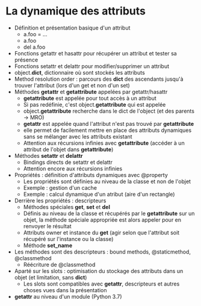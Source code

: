 # La dynamique des attributs

* Définition et présentation basique d'un attribut
    * a.foo = ...
    * a.foo
    * del a.foo
* Fonctions getattr et hasattr pour récupérer un attribut et tester sa présence
* Fonctions setattr et delattr pour modifier/supprimer un attribut
* object.__dict__, dictionnaire où sont stockés les attributs
* Method resolution order : parcours des __dict__ des ascendants jusqu'à trouver l'attribut (lors d'un get et non d'un set)
* Méthodes __getattr__ et __getattribute__ appelées par getattr/hasattr
    * __getattribute__ est appelée pour tout accès à un attribut
    * Si pas redéfinie, c'est object.__getattribute__ qui est appelée
    * object.__getattribute__ recherche dans le dict de l'object (et des parents -> MRO)
    * __getattr__ est appelée quand l'attribut n'est pas trouvé par __getattribute__
    * elle permet de facilement mettre en place des attributs dynamiques sans se mélanger avec les attributs existant
    * Attention aux récursions infinies avec __getattribute__ (accéder à un attribut de l'objet dans __getattribute__)
* Méthodes __setattr__ et __delattr__
    * Bindings directs de setattr et delattr
    * Attention encore aux récursions infinies
* Propriétés : définition d'attributs dynamiques avec @property
    * Les propriétés sont définies au niveau de la classe et non de l'objet
    * Exemple : gestion d'un cache
    * Exemple : calcul dynamique d'un atribut (aire d'un rectangle)
* Derrière les propriétés : descripteurs
    * Méthodes spéciales __get__, __set__ et __del__
    * Définis au niveau de la classe et récupérés par le __getattribute__ sur un objet, la méthode spéciale appropriée est alors appeler pour en renvoyer le résultat
    * Attributs owner et instance du __get__ (agir selon que l'attribut soit récupéré sur l'instance ou la classe)
    * Méthode __set_name__
* Les méthodes sont des descripteurs : bound methods, @staticmethod, @classmethod
    * Réécriture de @classmethod
* Aparté sur les slots : optimisation du stockage des attributs dans un objet (et limitation, sans __dict__)
    * Les slots sont compatibles avec __getattr__, descripteurs et autres choses vues dans la présentation
* __getattr__ au niveau d'un module (Python 3.7)
